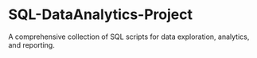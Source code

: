 # SQL-DataAnalytics-Project
A comprehensive collection of SQL scripts for data exploration, analytics, and reporting.
